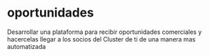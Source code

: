 # oportunidades
Desarrollar una plataforma para recibir oportunidades comerciales y hacercelas llegar a los socios del Cluster de ti de una manera mas automatizada
